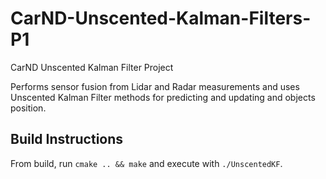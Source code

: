 # CarND-Unscented-Kalman-Filters-P1
CarND Unscented Kalman Filter Project

Performs sensor fusion from Lidar and Radar measurements and uses Unscented Kalman Filter methods for predicting and updating and objects position.

## Build Instructions

From build, run `cmake .. && make` and execute with `./UnscentedKF`.
